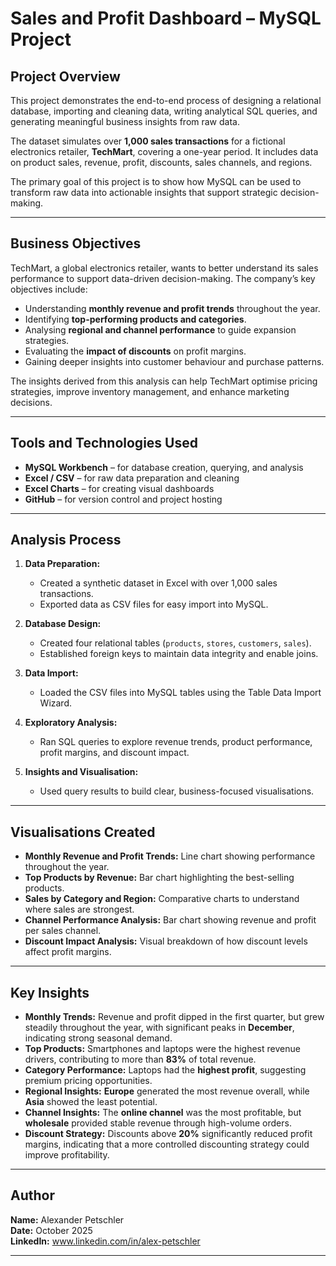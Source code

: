 # Sales and Profit Dashboard – MySQL Project

## Project Overview

This project demonstrates the end-to-end process of designing a relational database, importing and cleaning data, writing analytical SQL queries, and generating meaningful business insights from raw data.  

The dataset simulates over **1,000 sales transactions** for a fictional electronics retailer, **TechMart**, covering a one-year period. It includes data on product sales, revenue, profit, discounts, sales channels, and regions.

The primary goal of this project is to show how MySQL can be used to transform raw data into actionable insights that support strategic decision-making.

---

## Business Objectives

TechMart, a global electronics retailer, wants to better understand its sales performance to support data-driven decision-making. The company’s key objectives include:

- Understanding **monthly revenue and profit trends** throughout the year.
- Identifying **top-performing products and categories**.
- Analysing **regional and channel performance** to guide expansion strategies.
- Evaluating the **impact of discounts** on profit margins.
- Gaining deeper insights into customer behaviour and purchase patterns.

The insights derived from this analysis can help TechMart optimise pricing strategies, improve inventory management, and enhance marketing decisions.

---

## Tools and Technologies Used

- **MySQL Workbench** – for database creation, querying, and analysis  
- **Excel / CSV** – for raw data preparation and cleaning  
- **Excel Charts** – for creating visual dashboards  
- **GitHub** – for version control and project hosting

---

## Analysis Process

1. **Data Preparation:**  
   - Created a synthetic dataset in Excel with over 1,000 sales transactions.
   - Exported data as CSV files for easy import into MySQL.

2. **Database Design:**  
   - Created four relational tables (`products`, `stores`, `customers`, `sales`).
   - Established foreign keys to maintain data integrity and enable joins.

3. **Data Import:**  
   - Loaded the CSV files into MySQL tables using the Table Data Import Wizard.

4. **Exploratory Analysis:**  
   - Ran SQL queries to explore revenue trends, product performance, profit margins, and discount impact.

5. **Insights and Visualisation:**  
   - Used query results to build clear, business-focused visualisations.

---

## Visualisations Created

- **Monthly Revenue and Profit Trends:** Line chart showing performance throughout the year.
- **Top Products by Revenue:** Bar chart highlighting the best-selling products.
- **Sales by Category and Region:** Comparative charts to understand where sales are strongest.
- **Channel Performance Analysis:** Bar chart showing revenue and profit per sales channel.
- **Discount Impact Analysis:** Visual breakdown of how discount levels affect profit margins.

---

## Key Insights 

- **Monthly Trends:** Revenue and profit dipped in the first quarter, but grew steadily throughout the year, with significant peaks in **December**, indicating strong seasonal demand.  
- **Top Products:** Smartphones and laptops were the highest revenue drivers, contributing to more than **83%** of total revenue.  
- **Category Performance:** Laptops had the **highest profit**, suggesting premium pricing opportunities.  
- **Regional Insights:** **Europe** generated the most revenue overall, while **Asia** showed the least potential.  
- **Channel Insights:** The **online channel** was the most profitable, but **wholesale** provided stable revenue through high-volume orders.  
- **Discount Strategy:** Discounts above **20%** significantly reduced profit margins, indicating that a more controlled discounting strategy could improve profitability.

---

## Author

**Name:** Alexander Petschler  
**Date:** October 2025    
**LinkedIn:** www.linkedin.com/in/alex-petschler

---


